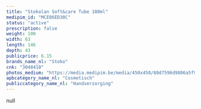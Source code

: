 ```yaml
---
title: "Stokolan Soft&care Tube 100ml"
medipim_id: "MCE06ED30C"
status: "active"
prescription: false
weight: 100
width: 63
length: 146
depth: 43
publicprice: 6.15
brands_name_nl: "Stoko"
cnk: "3048410"
photos_medium: "https://media.medipim.be/media/450x450/80d7596d9806a5f914ddb62f490ef64a7007b305.jpg"
apbcategory_name_nl: "Cosmetisch"
publiccategory_name_nl: "Handverzorging"
---
```

null
